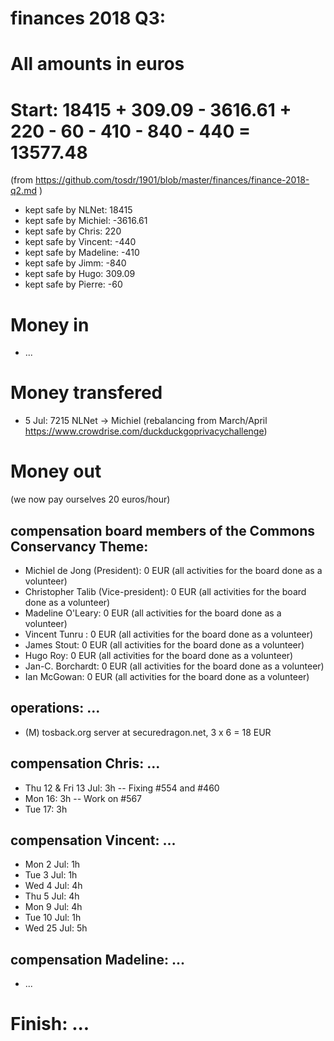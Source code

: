 # finances 2018 Q3:

# All amounts in euros
# Start: 18415 + 309.09 - 3616.61 + 220 - 60 - 410 - 840 - 440 = 13577.48

(from https://github.com/tosdr/1901/blob/master/finances/finance-2018-q2.md )

  * kept safe by NLNet: 18415
  * kept safe by Michiel: -3616.61
  * kept safe by Chris: 220
  * kept safe by Vincent: -440
  * kept safe by Madeline: -410
  * kept safe by Jimm: -840
  * kept safe by Hugo: 309.09
  * kept safe by Pierre: -60

# Money in
  * ...

# Money transfered
  * 5 Jul: 7215 NLNet -> Michiel (rebalancing from March/April https://www.crowdrise.com/duckduckgoprivacychallenge)

# Money out

(we now pay ourselves 20 euros/hour)

## compensation board members of the Commons Conservancy Theme:
  * Michiel de Jong (President):		0 EUR (all activities for the board done as a volunteer)
  * Christopher Talib (Vice-president):	0 EUR (all activities for the board done as a volunteer)
  * Madeline O'Leary:				0 EUR (all activities for the board done as a volunteer)
  * Vincent Tunru :				0 EUR (all activities for the board done as a volunteer)
  * James Stout:				0 EUR (all activities for the board done as a volunteer)
  * Hugo Roy:					0 EUR (all activities for the board done as a volunteer)
  * Jan-C. Borchardt:				0 EUR (all activities for the board done as a volunteer)
  * Ian McGowan:				0 EUR (all activities for the board done as a volunteer)
   
## operations: ...
  * (M) tosback.org server at securedragon.net, 3 x 6 = 18 EUR


## compensation Chris: ...
  * Thu 12 & Fri 13 Jul: 3h -- Fixing #554 and #460
  * Mon 16: 3h -- Work on #567
  * Tue 17: 3h 

## compensation Vincent: ...
  * Mon 2 Jul: 1h
  * Tue 3 Jul: 1h
  * Wed 4 Jul: 4h
  * Thu 5 Jul: 4h
  * Mon 9 Jul: 4h
  * Tue 10 Jul: 1h
  * Wed 25 Jul: 5h

## compensation Madeline: ...
  * ...

# Finish: ...

